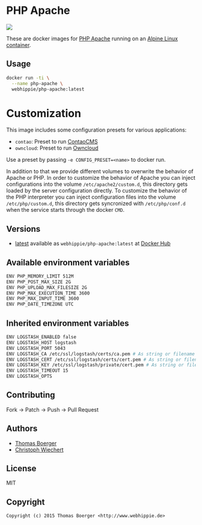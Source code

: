 # PHP Apache

[![](https://badge.imagelayers.io/webhippie/php-apache:latest.svg)](https://imagelayers.io/?images=webhippie/php-apache:latest 'Get your own badge on imagelayers.io')

These are docker images for [PHP Apache](https://secure.php.net) running on an
[Alpine Linux container](https://registry.hub.docker.com/u/webhippie/alpine/).


## Usage

```bash
docker run -ti \
  --name php-apache \
  webhippie/php-apache:latest
```


# Customization

This image includes some configuration presets for various applications:

* `contao`: Preset to run [ContaoCMS](http://contao.org)
* `owncloud`: Preset to run [Owncloud](http://owncloud.org)

Use a preset by passing `-e CONFIG_PRESET=<name>` to docker run.

In addition to that we provide different volumes to overwrite the behavior of
Apache or PHP. In order to customize the behavior of Apache you can inject
configurations into the volume ```/etc/apache2/custom.d```, this directory gets
loaded by the server configuration directly. To customize the behavior of the
PHP interpreter you can inject configuration files into the volume
```/etc/php/custom.d```, this directory gets syncronized with
```/etc/php/conf.d``` when the service starts through the docker ```CMD```.


## Versions

* [latest](https://github.com/dockhippie/php/apache/tree/master)
  available as ```webhippie/php-apache:latest``` at
  [Docker Hub](https://registry.hub.docker.com/u/webhippie/php-apache/)


## Available environment variables

```bash
ENV PHP_MEMORY_LIMIT 512M
ENV PHP_POST_MAX_SIZE 2G
ENV PHP_UPLOAD_MAX_FILESIZE 2G
ENV PHP_MAX_EXECUTION_TIME 3600
ENV PHP_MAX_INPUT_TIME 3600
ENV PHP_DATE_TIMEZONE UTC
```


## Inherited environment variables

```bash
ENV LOGSTASH_ENABLED false
ENV LOGSTASH_HOST logstash
ENV LOGSTASH_PORT 5043
ENV LOGSTASH_CA /etc/ssl/logstash/certs/ca.pem # As string or filename
ENV LOGSTASH_CERT /etc/ssl/logstash/certs/cert.pem # As string or filename
ENV LOGSTASH_KEY /etc/ssl/logstash/private/cert.pem # As string or filename
ENV LOGSTASH_TIMEOUT 15
ENV LOGSTASH_OPTS
```


## Contributing

Fork -> Patch -> Push -> Pull Request


## Authors

* [Thomas Boerger](https://github.com/tboerger)
* [Christoph Wiechert](https://github.com/psi-4ward)


## License

MIT


## Copyright

```
Copyright (c) 2015 Thomas Boerger <http://www.webhippie.de>
```
